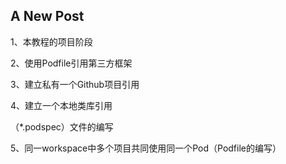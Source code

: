 ## A New Post

1、本教程的项目阶段

2、使用Podfile引用第三方框架 

3、建立私有一个Github项目引用

4、建立一个本地类库引用

（*.podspec）文件的编写
	
5、同一workspace中多个项目共同使用同一个Pod（Podfile的编写）
	